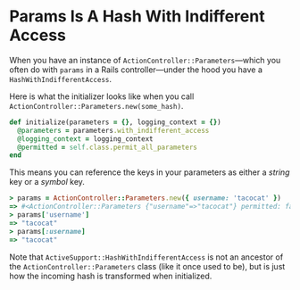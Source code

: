 # Params Is A Hash With Indifferent Access

When you have an instance of `ActionController::Parameters`—which you often do
with `params` in a Rails controller—under the hood you have a
`HashWithIndifferentAccess`.

Here is what the initializer looks like when you call
`ActionController::Parameters.new(some_hash)`.

```ruby
def initialize(parameters = {}, logging_context = {})
  @parameters = parameters.with_indifferent_access
  @logging_context = logging_context
  @permitted = self.class.permit_all_parameters
end
```

This means you can reference the keys in your parameters as either a _string_
key or a _symbol_ key.

```ruby
> params = ActionController::Parameters.new({ username: 'tacocat' })
=> #<ActionController::Parameters {"username"=>"tacocat"} permitted: false>
> params['username']
=> "tacocat"
> params[:username]
=> "tacocat"
```

Note that `ActiveSupport::HashWithIndifferentAccess` is not an ancestor of the
`ActionController::Parameters` class (like it once used to be), but is just how
the incoming hash is transformed when initialized.
